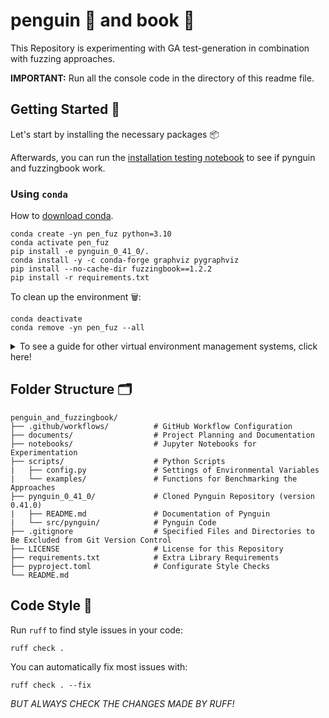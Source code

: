 # penguin 🐧 and book 📕

This Repository is experimenting with GA test-generation in combination with fuzzing approaches.

**IMPORTANT:** Run all the console code in the directory of this readme file.

## Getting Started 🚀

Let's start by installing the necessary packages 📦

Afterwards, you can run the [installation testing notebook](notebooks/installation_testing.ipynb) to see if pynguin and fuzzingbook work.

### Using `conda`

How to [download conda](https://www.anaconda.com/download).

```
conda create -yn pen_fuz python=3.10
conda activate pen_fuz
pip install -e pynguin_0_41_0/.
conda install -y -c conda-forge graphviz pygraphviz
pip install --no-cache-dir fuzzingbook==1.2.2
pip install -r requirements.txt
```

To clean up the environment 🗑️:

```
conda deactivate
conda remove -yn pen_fuz --all
```

<details>
<summary>To see a guide for other virtual environment management systems, click here!</summary>

<br>

**IMPORTANT:** The following guide is not tested and was generated by `o4-mini-high`. BE CAUTIOUS!

## Using `venv`

### 1. Create & Activate the Environment

#### Linux / macOS
```bash
python3 -m venv pen_fuz
source pen_fuz/bin/activate
```

#### Windows (cmd.exe)
```bat
python -m venv pen_fuz
pen_fuz\Scripts\activate.bat
```

#### Windows (PowerShell)
```powershell
python -m venv pen_fuz
.\pen_fuz\Scripts\Activate.ps1
```

---

### 2. Install System-Level Dependencies for Graphviz / PyGraphviz

#### Debian / Ubuntu
```bash
sudo apt-get update
sudo apt-get install -y python3-dev graphviz libgraphviz-dev pkg-config
```

#### macOS (Homebrew)
```bash
brew install graphviz
```

#### Windows (Chocolatey)
```powershell
choco install graphviz
```

---

### 3. Install Python Packages

```bash
pip install -e pynguin_0_41_0/.
pip install graphviz pygraphviz
pip install --no-cache-dir fuzzingbook==1.2.2
pip install -r requirements.txt
```

---

### 4. Cleanup

```bash
deactivate
rm -rf pen_fuz
```

---

## Using `uv`

### 1. Install `uv`

#### Linux / macOS (install script)
```bash
curl -LsSf https://astral.sh/uv/install.sh | sh
uv --version
```

#### macOS (Homebrew)
```bash
brew install uv
uv --version
```

#### Windows (PowerShell)
```powershell
irm https://astral.sh/uv/install.ps1 | iex
uv --version
```

#### Any OS (via pip)
```bash
pip install uv
uv --version
```

---

### 2. Create & Activate the Environment

#### Create with a Name & Specific Python
```bash
uv venv pen_fuz --python 3.10
```

> If you omit `pen_fuz`, `uv` defaults to creating `.venv` in the current directory.

#### Activate
```bash
# Linux / macOS
source pen_fuz/bin/activate

# Windows (cmd.exe)
pen_fuz\Scripts\activate.bat

# Windows (PowerShell)
.\pen_fuz\Scripts\Activate.ps1
```

*(Alternatively, simply prefix commands with `uv`, e.g. `uv pip install …`)*

---

### 3. Install System-Level Dependencies for Graphviz / PyGraphviz

*(Same as for `venv` — see above.)*

---

### 4. Install Python Packages via `uv pip`

```bash
uv pip install -e pynguin_0_41_0/.
uv pip install graphviz pygraphviz
uv pip install --no-cache-dir fuzzingbook==1.2.2
uv pip install -r requirements.txt
```

---

### 5. Cleanup

```bash
deactivate
rm -rf pen_fuz    # or rm -rf .venv if you used the default name
```

</details>

## Folder Structure 🗂️

```text
penguin_and_fuzzingbook/
├── .github/workflows/          # GitHub Workflow Configuration
├── documents/                  # Project Planning and Documentation
├── notebooks/                  # Jupyter Notebooks for Experimentation
├── scripts/                    # Python Scripts
|   ├── config.py               # Settings of Environmental Variables
|   └── examples/               # Functions for Benchmarking the Approaches
├── pynguin_0_41_0/             # Cloned Pynguin Repository (version 0.41.0)
|   ├── README.md               # Documentation of Pynguin
|   └── src/pynguin/            # Pynguin Code
├── .gitignore                  # Specified Files and Directories to Be Excluded from Git Version Control
├── LICENSE                     # License for this Repository
├── requirements.txt            # Extra Library Requirements
├── pyproject.toml              # Configurate Style Checks
└── README.md
```

## Code Style 💅

Run `ruff` to find style issues in your code:

```shell
ruff check .
```

You can automatically fix most issues with:

```shell
ruff check . --fix
```

*BUT ALWAYS CHECK THE CHANGES MADE BY RUFF!*
